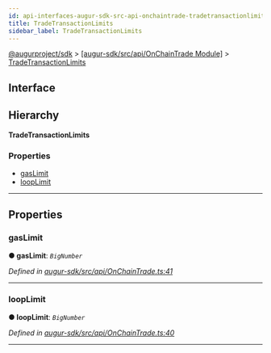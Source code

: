 ```yaml
---
id: api-interfaces-augur-sdk-src-api-onchaintrade-tradetransactionlimits
title: TradeTransactionLimits
sidebar_label: TradeTransactionLimits
---
```


[@augurproject/sdk](api-readme.md) > [[augur-sdk/src/api/OnChainTrade Module]](api-modules-augur-sdk-src-api-onchaintrade-module.md) > [TradeTransactionLimits](api-interfaces-augur-sdk-src-api-onchaintrade-tradetransactionlimits.md)

## Interface

## Hierarchy

**TradeTransactionLimits**

### Properties

* [gasLimit](api-interfaces-augur-sdk-src-api-onchaintrade-tradetransactionlimits.md#gaslimit)
* [loopLimit](api-interfaces-augur-sdk-src-api-onchaintrade-tradetransactionlimits.md#looplimit)

---

## Properties

<a id="gaslimit"></a>

###  gasLimit

**● gasLimit**: *`BigNumber`*

*Defined in [augur-sdk/src/api/OnChainTrade.ts:41](https://github.com/AugurProject/augur/blob/304ca83772/packages/augur-sdk/src/api/OnChainTrade.ts#L41)*

___
<a id="looplimit"></a>

###  loopLimit

**● loopLimit**: *`BigNumber`*

*Defined in [augur-sdk/src/api/OnChainTrade.ts:40](https://github.com/AugurProject/augur/blob/304ca83772/packages/augur-sdk/src/api/OnChainTrade.ts#L40)*

___

